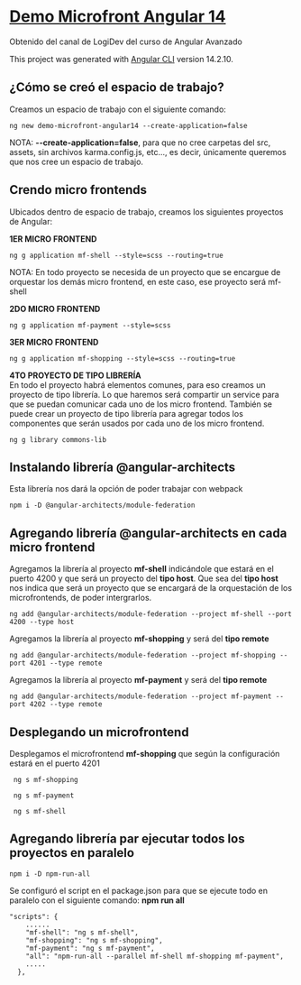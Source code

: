 # [Demo Microfront Angular 14](https://www.youtube.com/watch?v=12x2QpDCsfk&list=PLy09ETjgu8VqKGRs1UFq3ZiFbY0zzhdLr&index=10)
Obtenido del canal de LogiDev del curso de Angular Avanzado

This project was generated with [Angular CLI](https://github.com/angular/angular-cli) version 14.2.10.

## ¿Cómo se creó el espacio de trabajo?
Creamos un espacio de trabajo con el siguiente comando:
```
ng new demo-microfront-angular14 --create-application=false
```
NOTA:
**--create-application=false**, para que no cree carpetas del src, assets, sin archivos karma.config.js, etc..., es decir,
únicamente queremos que nos cree un espacio de trabajo.

## Crendo micro frontends
Ubicados dentro de espacio de trabajo, creamos los siguientes proyectos de Angular:

**1ER MICRO FRONTEND**
```
ng g application mf-shell --style=scss --routing=true
```

NOTA:
En todo proyecto se necesida de un proyecto que se encargue de orquestar los demás
micro frontend, en este caso, ese proyecto será mf-shell


**2DO MICRO FRONTEND**
```
ng g application mf-payment --style=scss
```

**3ER MICRO FRONTEND**
```
ng g application mf-shopping --style=scss --routing=true
```
**4TO PROYECTO DE TIPO LIBRERÍA**  
En todo el proyecto habrá elementos comunes, para eso creamos un proyecto de tipo librería. 
Lo que haremos será compartir un service para que se puedan comunicar cada uno de los micro frontend.
También se puede crear un proyecto de tipo librería para agregar todos los componentes que serán usados
por cada uno de los micro frontend.
```
ng g library commons-lib
```

## Instalando librería @angular-architects
Esta librería nos dará la opción de poder trabajar con webpack
```
npm i -D @angular-architects/module-federation
```

## Agregando librería @angular-architects en cada micro frontend
Agregamos la librería al proyecto **mf-shell** indicándole que estará en el 
puerto 4200 y que será un proyecto del **tipo host**. Que sea del **tipo host**
nos indica que será un proyecto que se encargará de la orquestación de los microfrontends,
de poder intergrarlos.
```
ng add @angular-architects/module-federation --project mf-shell --port 4200 --type host
```
Agregamos la librería al proyecto **mf-shopping** y será del **tipo remote**
```
ng add @angular-architects/module-federation --project mf-shopping --port 4201 --type remote
```
Agregamos la librería al proyecto **mf-payment** y será del **tipo remote**
```
ng add @angular-architects/module-federation --project mf-payment --port 4202 --type remote
```

## Desplegando un microfrontend
Desplegamos el microfrontend **mf-shopping** que según la configuración estará en el 
puerto 4201
```
 ng s mf-shopping
```
```
 ng s mf-payment
```
```
 ng s mf-shell
```
## Agregando librería par ejecutar todos los proyectos en paralelo
```
npm i -D npm-run-all
```
Se configuró el script en el package.json para que se ejecute todo en paralelo
con el siguiente comando: **npm run all**
```
"scripts": {
    ......
    "mf-shell": "ng s mf-shell",
    "mf-shopping": "ng s mf-shopping",
    "mf-payment": "ng s mf-payment",
    "all": "npm-run-all --parallel mf-shell mf-shopping mf-payment",
    .....
  },
```

